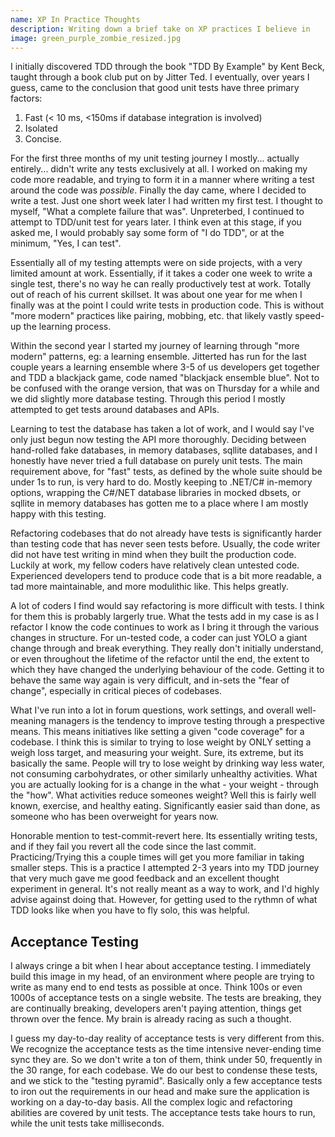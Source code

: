 ```yaml
---
name: XP In Practice Thoughts
description: Writing down a brief take on XP practices I believe in
image: green_purple_zombie_resized.jpg
---
```


I initially discovered TDD through the book "TDD By Example" by Kent Beck, taught through a book club put on by Jitter Ted. I eventually,
over years I guess, came to the conclusion that good unit tests have three primary factors:  

1. Fast (< 10 ms, <150ms if database integration is involved)  
2. Isolated
3. Concise.

For the first three months of my unit testing journey I mostly... actually entirely... didn't write any tests exclusively at all. I worked
on making my code more readable, and trying to form it in a manner where writing a test around the code was _possible_. Finally the day came,
where I decided to write a test. Just one short week later I had written my first test. I thought to myself, "What a complete failure that was".
Unpreterbed, I continued to attempt to TDD/unit test for years later. I think even at this stage, if you asked me, I would probably say some
form of "I do TDD", or at the minimum, "Yes, I can test".

Essentially all of my testing attempts were on side projects, with a very limited amount at work. Essentially, if it takes a coder one week
to write a single test, there's no way he can really productively test at work. Totally out of reach of his current skillset. It was about
one year for me when I finally was at the point I could write tests in production code. This is without "more modern" practices like pairing, 
mobbing, etc. that likely vastly speed-up the learning process.

Within the second year I started my journey of learning through "more modern" patterns, eg: a learning ensemble. Jitterted has run for the
last couple years a learning ensemble where 3-5 of us developers get together and TDD a blackjack game, code named "blackjack ensemble blue".
Not to be confused with the orange version, that was on Thursday for a while and we did slightly more database testing. Through this period I
mostly attempted to get tests around databases and APIs.

Learning to test the database has taken a lot of work, and I would say I've only just begun now testing the API more thoroughly. Deciding between
hand-rolled fake databases, in memory databases, sqllite databases, and I honestly have never tried a full database on purely unit tests.
The main requirement above, for "fast" tests, as defined by the whole suite should be under 1s to run, is very hard to do. Mostly keeping
to .NET/C# in-memory options, wrapping the C#/NET database libraries in mocked dbsets, or sqllite in memory databases has gotten me to a
place where I am mostly happy with this testing.

Refactoring codebases that do not already have tests is significantly harder than testing code that has never seen tests before. Usually,
the code writer did not have test writing in mind when they built the production code. Luckily at work, my fellow coders have relatively
clean untested code. Experienced developers tend to produce code that is a bit more readable, a tad more maintainable, and more modulithic
like. This helps greatly.

A lot of coders I find would say refactoring is more difficult with tests. I think for them this is probably largerly true. What the tests
add in my case is as I refactor I know the code continues to work as I bring it through the various changes in structure. For un-tested code,
a coder can just YOLO a giant change through and break everything. They really don't initially understand, or even throughout the lifetime of
the refactor until the end, the extent to which they have changed the underlying behaviour of the code. Getting it to behave the same way
again is very difficult, and in-sets the "fear of change", especially in critical pieces of codebases.

What I've run into a lot in forum questions, work settings, and overall well-meaning managers is the tendency to improve testing through
a prespective means. This means initiatives like setting a given "code coverage" for a codebase. I think this is similar to trying to lose 
weight by ONLY setting a weigh loss target, and measuring your weight. Sure, its extreme, but its basically the same. People will try to
lose weight by drinking way less water, not consuming carbohydrates, or other similarly unhealthy activities. What you are actually looking for
is a change in the what - your weight - through the "how". What activities reduce someones weight? Well this is fairly well known, exercise,
and healthy eating. Significantly easier said than done, as someone who has been overweight for years now.

Honorable mention to test-commit-revert here. Its essentially writing tests, and if they fail you revert all the code since the last commit.
Practicing/Trying this a couple times will get you more familiar in taking smaller steps. This is a practice I attempted 2-3 years into my 
TDD journey that very much gave me good feedback and an excellent thought experiment in general. It's not really meant as a way to work, and
I'd highly advise against doing that. However, for getting used to the rythmn of what TDD looks like when you have to fly solo, this was
helpful.

## Acceptance Testing

I always cringe a bit when I hear about acceptance testing. I immediately build this image in my head, of an environment where people are 
trying to write as many end to end tests as possible at once. Think 100s or even 1000s of acceptance tests on a single website. The tests are
breaking, they are continually breaking, developers aren't paying attention, things get thrown over the fence. My brain is already racing
as such a thought.

I guess my day-to-day reality of acceptance tests is very different from this. We recognize the acceptance tests as the time intensive
never-ending time sync they are. So we don't write a ton of them, think under 50, frequently in the 30 range, for each codebase. We do our
best to condense these tests, and we stick to the "testing pyramid". Basically only a few acceptance tests to iron out the requirements in
our head and make sure the application is working on a day-to-day basis. All the complex logic and refactoring abilities are covered by
unit tests. The acceptance tests take hours to run, while the unit tests take milliseconds.


